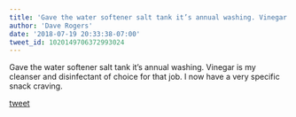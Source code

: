 ```yaml
---
title: 'Gave the water softener salt tank it’s annual washing. Vinegar is my...'
author: 'Dave Rogers'
date: '2018-07-19 20:33:38-07:00'
tweet_id: 1020149706372993024
---
```

Gave the water softener salt tank it’s annual washing. Vinegar is my cleanser and disinfectant of choice for that job. I now have a very specific snack craving.

[tweet](https://twitter.com/yukondude/status/1020149706372993024)